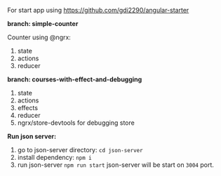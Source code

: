 For start app using https://github.com/gdi2290/angular-starter

**branch: simple-counter**

Counter using @ngrx:
1. state
2. actions
3. reducer

**branch: courses-with-effect-and-debugging**
1. state
2. actions
3. effects
4. reducer
5. ngrx/store-devtools for debugging store

**Run json server:**

1. go to json-server directory: `cd json-server`
2. install dependency: `npm i`
3. run json-server `npm run start`
json-server will be start on `3004` port.
